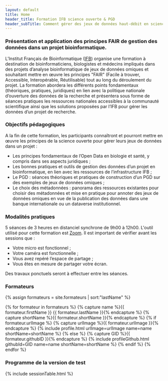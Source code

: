```yaml
---
layout: default
title: Home
header_title: Formation IFB science ouverte & PGD 
header_subTitle: Comment gérer des jeux de données haut-débit en sciences de la vie et de la santé 
---
```


### Présentation et application des principes FAIR de gestion des données dans un projet bioinformatique.

L’Institut Français de Bioinformatique ([IFB](https://www.france-bioinformatique.fr/)) organise une formation à destination de bioinformaticiens, biologistes et médecins impliqués dans des projets d’analyse bioinformatique de jeux de données omiques et souhaitant mettre en œuvre les principes "FAIR" (Facile à trouver, Accessible, Interopérable, Réutilisable) tout au long du déroulement du projet. La formation abordera les différents points fondamentaux (théoriques, pratiques, juridiques) en lien avec la politique nationale d’ouverture des données de la recherche et présentera sous forme de séances pratiques les ressources nationales accessibles à la communauté scientifique ainsi que les solutions proposées par l’IFB pour gérer les données d’un projet de recherche.

### Objectifs pédagogiques

A la fin de cette formation, les participants connaîtront et pourront mettre en œuvre les principes de la science ouverte pour gérer leurs jeux de données dans un projet :

- Les principes fondamentaux de l’Open Data en biologie et santé, y compris dans ses aspects juridiques ;
- Les bonnes pratiques et outils de gestion des données d’un projet en bioinformatique, en lien avec les ressources de l’infrastructure IFB ;
- Le PGD : séances théoriques et pratiques de construction d’un PGD sur des exemples de jeux de données omiques ;
- Le choix des métadonnées : panorama des ressources existantes pour choisir des métadonnées et mise en pratique pour annoter des jeux de données omiques en vue de la publication des données dans une banque internationale ou un dataverse institutionnel.

### Modalités pratiques

5 séances de 3 heures en distanciel synchrone de 9h00 à 12h00. L'outil utilisé pour cette formation est [Zoom](https://zoom.us/). Il est important de vérifier avant les sessions que :

- Votre micro est fonctionnel ;
- Votre caméra est fonctionnelle ;
- Vous avez repéré l’espace de partage ;
- Vous êtes en mesure de partager votre écran.

Des travaux ponctuels seront à effectuer entre les séances.

### Formateurs

{% assign formateurs = site.formateurs | sort:"lastName" %}

{% for formateur in formateurs %}
    {% capture name %}{{ formateur.firstName }} {{ formateur.lastName }}{% endcapture %}
    {% capture shortName %}{{ formateur.shortName }}{% endcapture %}
    {% if formateur.urlImage %}
        {% capture urlImage %}{{ formateur.urlImage }}{% endcapture %}
        {% include profile.html urlImage=urlImage name=name shortName=shortName %}
    {% else %}
        {% capture GID %}{{ formateur.githubID }}{% endcapture %}
        {% include profileGithub.html githubId=GID name=name shortName=shortName %}
    {% endif %}
{% endfor %}

### Programme de la version de test

{% include sessionTable.html %}  
